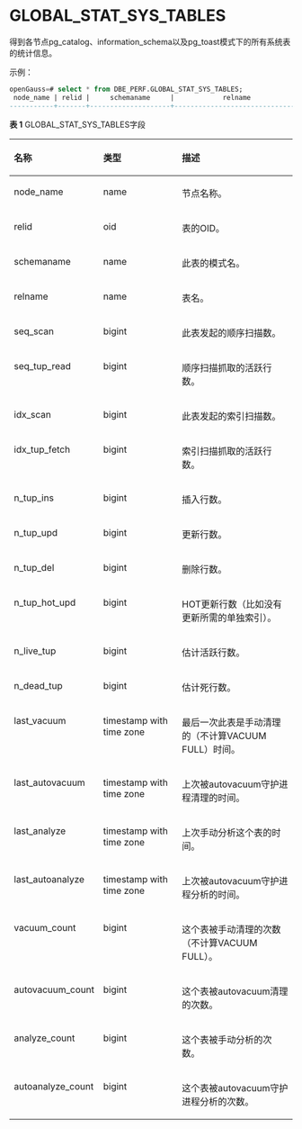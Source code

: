 # GLOBAL\_STAT\_SYS\_TABLES

得到各节点pg\_catalog、information\_schema以及pg_toast模式下的所有系统表的统计信息。

示例：
```sql
openGauss=# select * from DBE_PERF.GLOBAL_STAT_SYS_TABLES;
 node_name | relid |     schemaname     |            relname            | seq_scan | seq_tup_read | idx_scan | idx_tup_fetch | n_tup_ins | n_tup_upd | n_tup_del | n_tup_hot_upd | n_live_tup | n_dead_tup | last_vacuum | last_autovacuum | last_analyze | last_autoanalyze | vacuum_count | autovacuum_count | analyze_count | autoanalyze_count 
-----------+-------+--------------------+-------------------------------+----------+--------------+----------+---------------+-----------+-----------+-----------+---------------+------------+------------+-------------+-----------------+--------------+------------------+--------------+------------------+---------------+-------------------
```

**表 1**  GLOBAL\_STAT\_SYS\_TABLES字段

<a name="zh-cn_topic_0237122584_table1734452764219"></a>
<table><thead align="left"><tr id="zh-cn_topic_0237122584_row17644427154212"><th class="cellrowborder" valign="top" width="20.18%" id="mcps1.2.4.1.1"><p id="zh-cn_topic_0237122584_p7644227174215"><a name="zh-cn_topic_0237122584_p7644227174215"></a><a name="zh-cn_topic_0237122584_p7644227174215"></a><strong id="zh-cn_topic_0237122584_b11644142719421"><a name="zh-cn_topic_0237122584_b11644142719421"></a><a name="zh-cn_topic_0237122584_b11644142719421"></a>名称</strong></p>
</th>
<th class="cellrowborder" valign="top" width="31.41%" id="mcps1.2.4.1.2"><p id="zh-cn_topic_0237122584_p9644172774216"><a name="zh-cn_topic_0237122584_p9644172774216"></a><a name="zh-cn_topic_0237122584_p9644172774216"></a><strong id="zh-cn_topic_0237122584_b15644132754214"><a name="zh-cn_topic_0237122584_b15644132754214"></a><a name="zh-cn_topic_0237122584_b15644132754214"></a>类型</strong></p>
</th>
<th class="cellrowborder" valign="top" width="48.41%" id="mcps1.2.4.1.3"><p id="zh-cn_topic_0237122584_p12644122704219"><a name="zh-cn_topic_0237122584_p12644122704219"></a><a name="zh-cn_topic_0237122584_p12644122704219"></a><strong id="zh-cn_topic_0237122584_b1364492711421"><a name="zh-cn_topic_0237122584_b1364492711421"></a><a name="zh-cn_topic_0237122584_b1364492711421"></a>描述</strong></p>
</th>
</tr>
</thead>
<tbody><tr id="zh-cn_topic_0237122584_row9645152794211"><td class="cellrowborder" valign="top" width="20.18%" headers="mcps1.2.4.1.1 "><p id="zh-cn_topic_0237122584_p6645227154217"><a name="zh-cn_topic_0237122584_p6645227154217"></a><a name="zh-cn_topic_0237122584_p6645227154217"></a>node_name</p>
</td>
<td class="cellrowborder" valign="top" width="31.41%" headers="mcps1.2.4.1.2 "><p id="zh-cn_topic_0237122584_p1164510274422"><a name="zh-cn_topic_0237122584_p1164510274422"></a><a name="zh-cn_topic_0237122584_p1164510274422"></a>name</p>
</td>
<td class="cellrowborder" valign="top" width="48.41%" headers="mcps1.2.4.1.3 "><p id="zh-cn_topic_0237122584_p17645132774212"><a name="zh-cn_topic_0237122584_p17645132774212"></a><a name="zh-cn_topic_0237122584_p17645132774212"></a>节点名称。</p>
</td>
</tr>
<tr id="zh-cn_topic_0237122584_row4645142724214"><td class="cellrowborder" valign="top" width="20.18%" headers="mcps1.2.4.1.1 "><p id="zh-cn_topic_0237122584_p76451427144211"><a name="zh-cn_topic_0237122584_p76451427144211"></a><a name="zh-cn_topic_0237122584_p76451427144211"></a>relid</p>
</td>
<td class="cellrowborder" valign="top" width="31.41%" headers="mcps1.2.4.1.2 "><p id="zh-cn_topic_0237122584_p1564572744220"><a name="zh-cn_topic_0237122584_p1564572744220"></a><a name="zh-cn_topic_0237122584_p1564572744220"></a>oid</p>
</td>
<td class="cellrowborder" valign="top" width="48.41%" headers="mcps1.2.4.1.3 "><p id="zh-cn_topic_0237122584_p1764515278428"><a name="zh-cn_topic_0237122584_p1764515278428"></a><a name="zh-cn_topic_0237122584_p1764515278428"></a>表的OID。</p>
</td>
</tr>
<tr id="zh-cn_topic_0237122584_row4645162794213"><td class="cellrowborder" valign="top" width="20.18%" headers="mcps1.2.4.1.1 "><p id="zh-cn_topic_0237122584_p56456273424"><a name="zh-cn_topic_0237122584_p56456273424"></a><a name="zh-cn_topic_0237122584_p56456273424"></a>schemaname</p>
</td>
<td class="cellrowborder" valign="top" width="31.41%" headers="mcps1.2.4.1.2 "><p id="zh-cn_topic_0237122584_p1864510271427"><a name="zh-cn_topic_0237122584_p1864510271427"></a><a name="zh-cn_topic_0237122584_p1864510271427"></a>name</p>
</td>
<td class="cellrowborder" valign="top" width="48.41%" headers="mcps1.2.4.1.3 "><p id="zh-cn_topic_0237122584_p18646182712426"><a name="zh-cn_topic_0237122584_p18646182712426"></a><a name="zh-cn_topic_0237122584_p18646182712426"></a>此表的模式名。</p>
</td>
</tr>
<tr id="zh-cn_topic_0237122584_row116461727164213"><td class="cellrowborder" valign="top" width="20.18%" headers="mcps1.2.4.1.1 "><p id="zh-cn_topic_0237122584_p1964612713426"><a name="zh-cn_topic_0237122584_p1964612713426"></a><a name="zh-cn_topic_0237122584_p1964612713426"></a>relname</p>
</td>
<td class="cellrowborder" valign="top" width="31.41%" headers="mcps1.2.4.1.2 "><p id="zh-cn_topic_0237122584_p2646327194211"><a name="zh-cn_topic_0237122584_p2646327194211"></a><a name="zh-cn_topic_0237122584_p2646327194211"></a>name</p>
</td>
<td class="cellrowborder" valign="top" width="48.41%" headers="mcps1.2.4.1.3 "><p id="zh-cn_topic_0237122584_p8646627134220"><a name="zh-cn_topic_0237122584_p8646627134220"></a><a name="zh-cn_topic_0237122584_p8646627134220"></a>表名。</p>
</td>
</tr>
<tr id="zh-cn_topic_0237122584_row664652711424"><td class="cellrowborder" valign="top" width="20.18%" headers="mcps1.2.4.1.1 "><p id="zh-cn_topic_0237122584_p13646727174215"><a name="zh-cn_topic_0237122584_p13646727174215"></a><a name="zh-cn_topic_0237122584_p13646727174215"></a>seq_scan</p>
</td>
<td class="cellrowborder" valign="top" width="31.41%" headers="mcps1.2.4.1.2 "><p id="zh-cn_topic_0237122584_p14646162754210"><a name="zh-cn_topic_0237122584_p14646162754210"></a><a name="zh-cn_topic_0237122584_p14646162754210"></a>bigint</p>
</td>
<td class="cellrowborder" valign="top" width="48.41%" headers="mcps1.2.4.1.3 "><p id="zh-cn_topic_0237122584_p16646192784216"><a name="zh-cn_topic_0237122584_p16646192784216"></a><a name="zh-cn_topic_0237122584_p16646192784216"></a>此表发起的顺序扫描数。</p>
</td>
</tr>
<tr id="zh-cn_topic_0237122584_row864682713429"><td class="cellrowborder" valign="top" width="20.18%" headers="mcps1.2.4.1.1 "><p id="zh-cn_topic_0237122584_p064692784210"><a name="zh-cn_topic_0237122584_p064692784210"></a><a name="zh-cn_topic_0237122584_p064692784210"></a>seq_tup_read</p>
</td>
<td class="cellrowborder" valign="top" width="31.41%" headers="mcps1.2.4.1.2 "><p id="zh-cn_topic_0237122584_p2647102764211"><a name="zh-cn_topic_0237122584_p2647102764211"></a><a name="zh-cn_topic_0237122584_p2647102764211"></a>bigint</p>
</td>
<td class="cellrowborder" valign="top" width="48.41%" headers="mcps1.2.4.1.3 "><p id="zh-cn_topic_0237122584_p264772714428"><a name="zh-cn_topic_0237122584_p264772714428"></a><a name="zh-cn_topic_0237122584_p264772714428"></a>顺序扫描抓取的活跃行数。</p>
</td>
</tr>
<tr id="zh-cn_topic_0237122584_row96472027194213"><td class="cellrowborder" valign="top" width="20.18%" headers="mcps1.2.4.1.1 "><p id="zh-cn_topic_0237122584_p11648142711423"><a name="zh-cn_topic_0237122584_p11648142711423"></a><a name="zh-cn_topic_0237122584_p11648142711423"></a>idx_scan</p>
</td>
<td class="cellrowborder" valign="top" width="31.41%" headers="mcps1.2.4.1.2 "><p id="zh-cn_topic_0237122584_p1364816270423"><a name="zh-cn_topic_0237122584_p1364816270423"></a><a name="zh-cn_topic_0237122584_p1364816270423"></a>bigint</p>
</td>
<td class="cellrowborder" valign="top" width="48.41%" headers="mcps1.2.4.1.3 "><p id="zh-cn_topic_0237122584_p11648112754219"><a name="zh-cn_topic_0237122584_p11648112754219"></a><a name="zh-cn_topic_0237122584_p11648112754219"></a>此表发起的索引扫描数。</p>
</td>
</tr>
<tr id="zh-cn_topic_0237122584_row1648172734217"><td class="cellrowborder" valign="top" width="20.18%" headers="mcps1.2.4.1.1 "><p id="zh-cn_topic_0237122584_p136496272421"><a name="zh-cn_topic_0237122584_p136496272421"></a><a name="zh-cn_topic_0237122584_p136496272421"></a>idx_tup_fetch</p>
</td>
<td class="cellrowborder" valign="top" width="31.41%" headers="mcps1.2.4.1.2 "><p id="zh-cn_topic_0237122584_p156496279421"><a name="zh-cn_topic_0237122584_p156496279421"></a><a name="zh-cn_topic_0237122584_p156496279421"></a>bigint</p>
</td>
<td class="cellrowborder" valign="top" width="48.41%" headers="mcps1.2.4.1.3 "><p id="zh-cn_topic_0237122584_p36497272429"><a name="zh-cn_topic_0237122584_p36497272429"></a><a name="zh-cn_topic_0237122584_p36497272429"></a>索引扫描抓取的活跃行数。</p>
</td>
</tr>
<tr id="zh-cn_topic_0237122584_row364932794214"><td class="cellrowborder" valign="top" width="20.18%" headers="mcps1.2.4.1.1 "><p id="zh-cn_topic_0237122584_p11649172712421"><a name="zh-cn_topic_0237122584_p11649172712421"></a><a name="zh-cn_topic_0237122584_p11649172712421"></a>n_tup_ins</p>
</td>
<td class="cellrowborder" valign="top" width="31.41%" headers="mcps1.2.4.1.2 "><p id="zh-cn_topic_0237122584_p17649172710421"><a name="zh-cn_topic_0237122584_p17649172710421"></a><a name="zh-cn_topic_0237122584_p17649172710421"></a>bigint</p>
</td>
<td class="cellrowborder" valign="top" width="48.41%" headers="mcps1.2.4.1.3 "><p id="zh-cn_topic_0237122584_p11650162715427"><a name="zh-cn_topic_0237122584_p11650162715427"></a><a name="zh-cn_topic_0237122584_p11650162715427"></a>插入行数。</p>
</td>
</tr>
<tr id="zh-cn_topic_0237122584_row156509272426"><td class="cellrowborder" valign="top" width="20.18%" headers="mcps1.2.4.1.1 "><p id="zh-cn_topic_0237122584_p36501027184217"><a name="zh-cn_topic_0237122584_p36501027184217"></a><a name="zh-cn_topic_0237122584_p36501027184217"></a>n_tup_upd</p>
</td>
<td class="cellrowborder" valign="top" width="31.41%" headers="mcps1.2.4.1.2 "><p id="zh-cn_topic_0237122584_p13650112712423"><a name="zh-cn_topic_0237122584_p13650112712423"></a><a name="zh-cn_topic_0237122584_p13650112712423"></a>bigint</p>
</td>
<td class="cellrowborder" valign="top" width="48.41%" headers="mcps1.2.4.1.3 "><p id="zh-cn_topic_0237122584_p06501927124213"><a name="zh-cn_topic_0237122584_p06501927124213"></a><a name="zh-cn_topic_0237122584_p06501927124213"></a>更新行数。</p>
</td>
</tr>
<tr id="zh-cn_topic_0237122584_row4650192784218"><td class="cellrowborder" valign="top" width="20.18%" headers="mcps1.2.4.1.1 "><p id="zh-cn_topic_0237122584_p106511927164215"><a name="zh-cn_topic_0237122584_p106511927164215"></a><a name="zh-cn_topic_0237122584_p106511927164215"></a>n_tup_del</p>
</td>
<td class="cellrowborder" valign="top" width="31.41%" headers="mcps1.2.4.1.2 "><p id="zh-cn_topic_0237122584_p96511727114211"><a name="zh-cn_topic_0237122584_p96511727114211"></a><a name="zh-cn_topic_0237122584_p96511727114211"></a>bigint</p>
</td>
<td class="cellrowborder" valign="top" width="48.41%" headers="mcps1.2.4.1.3 "><p id="zh-cn_topic_0237122584_p126513276422"><a name="zh-cn_topic_0237122584_p126513276422"></a><a name="zh-cn_topic_0237122584_p126513276422"></a>删除行数。</p>
</td>
</tr>
<tr id="zh-cn_topic_0237122584_row166519271426"><td class="cellrowborder" valign="top" width="20.18%" headers="mcps1.2.4.1.1 "><p id="zh-cn_topic_0237122584_p465112278426"><a name="zh-cn_topic_0237122584_p465112278426"></a><a name="zh-cn_topic_0237122584_p465112278426"></a>n_tup_hot_upd</p>
</td>
<td class="cellrowborder" valign="top" width="31.41%" headers="mcps1.2.4.1.2 "><p id="zh-cn_topic_0237122584_p26526275422"><a name="zh-cn_topic_0237122584_p26526275422"></a><a name="zh-cn_topic_0237122584_p26526275422"></a>bigint</p>
</td>
<td class="cellrowborder" valign="top" width="48.41%" headers="mcps1.2.4.1.3 "><p id="zh-cn_topic_0237122584_p465292714219"><a name="zh-cn_topic_0237122584_p465292714219"></a><a name="zh-cn_topic_0237122584_p465292714219"></a>HOT更新行数（比如没有更新所需的单独索引）。</p>
</td>
</tr>
<tr id="zh-cn_topic_0237122584_row13652132718428"><td class="cellrowborder" valign="top" width="20.18%" headers="mcps1.2.4.1.1 "><p id="zh-cn_topic_0237122584_p18652427114219"><a name="zh-cn_topic_0237122584_p18652427114219"></a><a name="zh-cn_topic_0237122584_p18652427114219"></a>n_live_tup</p>
</td>
<td class="cellrowborder" valign="top" width="31.41%" headers="mcps1.2.4.1.2 "><p id="zh-cn_topic_0237122584_p13652152724216"><a name="zh-cn_topic_0237122584_p13652152724216"></a><a name="zh-cn_topic_0237122584_p13652152724216"></a>bigint</p>
</td>
<td class="cellrowborder" valign="top" width="48.41%" headers="mcps1.2.4.1.3 "><p id="zh-cn_topic_0237122584_p15652182717428"><a name="zh-cn_topic_0237122584_p15652182717428"></a><a name="zh-cn_topic_0237122584_p15652182717428"></a>估计活跃行数。</p>
</td>
</tr>
<tr id="zh-cn_topic_0237122584_row06521227174213"><td class="cellrowborder" valign="top" width="20.18%" headers="mcps1.2.4.1.1 "><p id="zh-cn_topic_0237122584_p565372734220"><a name="zh-cn_topic_0237122584_p565372734220"></a><a name="zh-cn_topic_0237122584_p565372734220"></a>n_dead_tup</p>
</td>
<td class="cellrowborder" valign="top" width="31.41%" headers="mcps1.2.4.1.2 "><p id="zh-cn_topic_0237122584_p136531227194212"><a name="zh-cn_topic_0237122584_p136531227194212"></a><a name="zh-cn_topic_0237122584_p136531227194212"></a>bigint</p>
</td>
<td class="cellrowborder" valign="top" width="48.41%" headers="mcps1.2.4.1.3 "><p id="zh-cn_topic_0237122584_p56533273429"><a name="zh-cn_topic_0237122584_p56533273429"></a><a name="zh-cn_topic_0237122584_p56533273429"></a>估计死行数。</p>
</td>
</tr>
<tr id="zh-cn_topic_0237122584_row206539278421"><td class="cellrowborder" valign="top" width="20.18%" headers="mcps1.2.4.1.1 "><p id="zh-cn_topic_0237122584_p8653102794218"><a name="zh-cn_topic_0237122584_p8653102794218"></a><a name="zh-cn_topic_0237122584_p8653102794218"></a>last_vacuum</p>
</td>
<td class="cellrowborder" valign="top" width="31.41%" headers="mcps1.2.4.1.2 "><p id="zh-cn_topic_0237122584_p13654327154219"><a name="zh-cn_topic_0237122584_p13654327154219"></a><a name="zh-cn_topic_0237122584_p13654327154219"></a>timestamp with time zone</p>
</td>
<td class="cellrowborder" valign="top" width="48.41%" headers="mcps1.2.4.1.3 "><p id="zh-cn_topic_0237122584_p1065442794216"><a name="zh-cn_topic_0237122584_p1065442794216"></a><a name="zh-cn_topic_0237122584_p1065442794216"></a>最后一次此表是手动清理的（不计算VACUUM FULL）时间。</p>
</td>
</tr>
<tr id="zh-cn_topic_0237122584_row156541227104215"><td class="cellrowborder" valign="top" width="20.18%" headers="mcps1.2.4.1.1 "><p id="zh-cn_topic_0237122584_p16541727154211"><a name="zh-cn_topic_0237122584_p16541727154211"></a><a name="zh-cn_topic_0237122584_p16541727154211"></a>last_autovacuum</p>
</td>
<td class="cellrowborder" valign="top" width="31.41%" headers="mcps1.2.4.1.2 "><p id="zh-cn_topic_0237122584_p1654327114215"><a name="zh-cn_topic_0237122584_p1654327114215"></a><a name="zh-cn_topic_0237122584_p1654327114215"></a>timestamp with time zone</p>
</td>
<td class="cellrowborder" valign="top" width="48.41%" headers="mcps1.2.4.1.3 "><p id="zh-cn_topic_0237122584_p12654132764214"><a name="zh-cn_topic_0237122584_p12654132764214"></a><a name="zh-cn_topic_0237122584_p12654132764214"></a>上次被autovacuum守护进程清理的时间。</p>
</td>
</tr>
<tr id="zh-cn_topic_0237122584_row1465413272424"><td class="cellrowborder" valign="top" width="20.18%" headers="mcps1.2.4.1.1 "><p id="zh-cn_topic_0237122584_p1765582734214"><a name="zh-cn_topic_0237122584_p1765582734214"></a><a name="zh-cn_topic_0237122584_p1765582734214"></a>last_analyze</p>
</td>
<td class="cellrowborder" valign="top" width="31.41%" headers="mcps1.2.4.1.2 "><p id="zh-cn_topic_0237122584_p965542714210"><a name="zh-cn_topic_0237122584_p965542714210"></a><a name="zh-cn_topic_0237122584_p965542714210"></a>timestamp with time zone</p>
</td>
<td class="cellrowborder" valign="top" width="48.41%" headers="mcps1.2.4.1.3 "><p id="zh-cn_topic_0237122584_p5655172711425"><a name="zh-cn_topic_0237122584_p5655172711425"></a><a name="zh-cn_topic_0237122584_p5655172711425"></a>上次手动分析这个表的时间。</p>
</td>
</tr>
<tr id="zh-cn_topic_0237122584_row156551827204218"><td class="cellrowborder" valign="top" width="20.18%" headers="mcps1.2.4.1.1 "><p id="zh-cn_topic_0237122584_p19662132712429"><a name="zh-cn_topic_0237122584_p19662132712429"></a><a name="zh-cn_topic_0237122584_p19662132712429"></a>last_autoanalyze</p>
</td>
<td class="cellrowborder" valign="top" width="31.41%" headers="mcps1.2.4.1.2 "><p id="zh-cn_topic_0237122584_p17662162711426"><a name="zh-cn_topic_0237122584_p17662162711426"></a><a name="zh-cn_topic_0237122584_p17662162711426"></a>timestamp with time zone</p>
</td>
<td class="cellrowborder" valign="top" width="48.41%" headers="mcps1.2.4.1.3 "><p id="zh-cn_topic_0237122584_p1366582714215"><a name="zh-cn_topic_0237122584_p1366582714215"></a><a name="zh-cn_topic_0237122584_p1366582714215"></a>上次被autovacuum守护进程分析的时间。</p>
</td>
</tr>
<tr id="zh-cn_topic_0237122584_row116651274422"><td class="cellrowborder" valign="top" width="20.18%" headers="mcps1.2.4.1.1 "><p id="zh-cn_topic_0237122584_p06651827154218"><a name="zh-cn_topic_0237122584_p06651827154218"></a><a name="zh-cn_topic_0237122584_p06651827154218"></a>vacuum_count</p>
</td>
<td class="cellrowborder" valign="top" width="31.41%" headers="mcps1.2.4.1.2 "><p id="zh-cn_topic_0237122584_p1566582774218"><a name="zh-cn_topic_0237122584_p1566582774218"></a><a name="zh-cn_topic_0237122584_p1566582774218"></a>bigint</p>
</td>
<td class="cellrowborder" valign="top" width="48.41%" headers="mcps1.2.4.1.3 "><p id="zh-cn_topic_0237122584_p266518277423"><a name="zh-cn_topic_0237122584_p266518277423"></a><a name="zh-cn_topic_0237122584_p266518277423"></a>这个表被手动清理的次数（不计算VACUUM FULL）。</p>
</td>
</tr>
<tr id="zh-cn_topic_0237122584_row18665182714213"><td class="cellrowborder" valign="top" width="20.18%" headers="mcps1.2.4.1.1 "><p id="zh-cn_topic_0237122584_p466662716423"><a name="zh-cn_topic_0237122584_p466662716423"></a><a name="zh-cn_topic_0237122584_p466662716423"></a>autovacuum_count</p>
</td>
<td class="cellrowborder" valign="top" width="31.41%" headers="mcps1.2.4.1.2 "><p id="zh-cn_topic_0237122584_p2066652774216"><a name="zh-cn_topic_0237122584_p2066652774216"></a><a name="zh-cn_topic_0237122584_p2066652774216"></a>bigint</p>
</td>
<td class="cellrowborder" valign="top" width="48.41%" headers="mcps1.2.4.1.3 "><p id="zh-cn_topic_0237122584_p0666627184210"><a name="zh-cn_topic_0237122584_p0666627184210"></a><a name="zh-cn_topic_0237122584_p0666627184210"></a>这个表被autovacuum清理的次数。</p>
</td>
</tr>
<tr id="zh-cn_topic_0237122584_row1866682717424"><td class="cellrowborder" valign="top" width="20.18%" headers="mcps1.2.4.1.1 "><p id="zh-cn_topic_0237122584_p36661727134212"><a name="zh-cn_topic_0237122584_p36661727134212"></a><a name="zh-cn_topic_0237122584_p36661727134212"></a>analyze_count</p>
</td>
<td class="cellrowborder" valign="top" width="31.41%" headers="mcps1.2.4.1.2 "><p id="zh-cn_topic_0237122584_p266652744210"><a name="zh-cn_topic_0237122584_p266652744210"></a><a name="zh-cn_topic_0237122584_p266652744210"></a>bigint</p>
</td>
<td class="cellrowborder" valign="top" width="48.41%" headers="mcps1.2.4.1.3 "><p id="zh-cn_topic_0237122584_p7666112794216"><a name="zh-cn_topic_0237122584_p7666112794216"></a><a name="zh-cn_topic_0237122584_p7666112794216"></a>这个表被手动分析的次数。</p>
</td>
</tr>
<tr id="zh-cn_topic_0237122584_row366772754212"><td class="cellrowborder" valign="top" width="20.18%" headers="mcps1.2.4.1.1 "><p id="zh-cn_topic_0237122584_p18667727104215"><a name="zh-cn_topic_0237122584_p18667727104215"></a><a name="zh-cn_topic_0237122584_p18667727104215"></a>autoanalyze_count</p>
</td>
<td class="cellrowborder" valign="top" width="31.41%" headers="mcps1.2.4.1.2 "><p id="zh-cn_topic_0237122584_p2667927174213"><a name="zh-cn_topic_0237122584_p2667927174213"></a><a name="zh-cn_topic_0237122584_p2667927174213"></a>bigint</p>
</td>
<td class="cellrowborder" valign="top" width="48.41%" headers="mcps1.2.4.1.3 "><p id="zh-cn_topic_0237122584_p186678272428"><a name="zh-cn_topic_0237122584_p186678272428"></a><a name="zh-cn_topic_0237122584_p186678272428"></a>这个表被autovacuum守护进程分析的次数。</p>
</td>
</tr>
</tbody>
</table>

